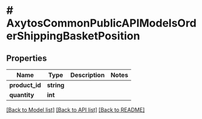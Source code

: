 # # AxytosCommonPublicAPIModelsOrderShippingBasketPosition

## Properties

Name | Type | Description | Notes
------------ | ------------- | ------------- | -------------
**product_id** | **string** |  |
**quantity** | **int** |  |

[[Back to Model list]](../../README.md#models) [[Back to API list]](../../README.md#endpoints) [[Back to README]](../../README.md)
